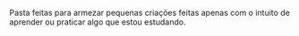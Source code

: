 Pasta feitas para armezar pequenas criações feitas apenas com o intuito de aprender
ou praticar algo que estou estudando.
